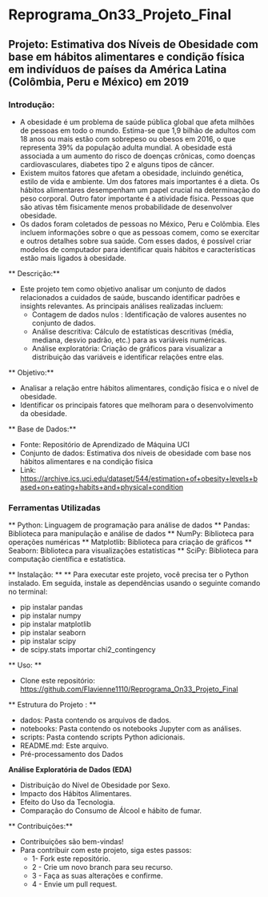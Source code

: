 # Reprograma_On33_Projeto_Final
## Projeto: Estimativa dos Níveis de Obesidade com base em hábitos alimentares e condição física em indivíduos de países da América Latina (Colômbia, Peru e México) em 2019

### Introdução: 
* A obesidade é um problema de saúde pública global que afeta milhões de pessoas em todo o mundo. Estima-se que 1,9 bilhão de adultos com 18 anos ou mais estão com sobrepeso ou obesos em 2016, o que representa 39% da população adulta mundial. A obesidade está associada a um aumento do risco de doenças crônicas, como doenças cardiovasculares, diabetes tipo 2 e alguns tipos de câncer.
* Existem muitos fatores que afetam a obesidade, incluindo genética, estilo de vida e ambiente. Um dos fatores mais importantes é a dieta. Os hábitos alimentares desempenham um papel crucial na determinação do peso corporal. Outro fator importante é a atividade física. Pessoas que são ativas têm fisicamente menos probabilidade de desenvolver obesidade.
* Os dados foram coletados de pessoas no México, Peru e Colômbia. Eles incluem informações sobre o que as pessoas comem, como se exercitar e outros detalhes sobre sua saúde. Com esses dados, é possível criar modelos de computador para identificar quais hábitos e características estão mais ligados à obesidade.

** Descrição:** 
* Este projeto tem como objetivo analisar um conjunto de dados relacionados a cuidados de saúde, buscando identificar padrões e insights relevantes. As principais análises realizadas incluem:
  * Contagem de dados nulos : Identificação de valores ausentes no conjunto de dados.
  * Análise descritiva: Cálculo de estatísticas descritivas (média, mediana, desvio padrão, etc.) para as variáveis ​​numéricas.
  * Análise exploratória: Criação de gráficos para visualizar a distribuição das variáveis ​​e identificar relações entre elas.

** Objetivo:**
  * Analisar a relação entre hábitos alimentares, condição física e o nível de obesidade.
  * Identificar os principais fatores que melhoram para o desenvolvimento da obesidade.

** Base de Dados:**
* Fonte: Repositório de Aprendizado de Máquina UCI
* Conjunto de dados: Estimativa dos níveis de obesidade com base nos hábitos alimentares e na condição física
* Link: https://archive.ics.uci.edu/dataset/544/estimation+of+obesity+levels+based+on+eating+habits+and+physical+condition

### Ferramentas Utilizadas
 ** Python: Linguagem de programação para análise de dados
 ** Pandas: Biblioteca para manipulação e análise de dados
 ** NumPy: Biblioteca para operações numéricas
 ** Matplotlib: Biblioteca para criação de gráficos
 ** Seaborn: Biblioteca para visualizações estatísticas
 ** SciPy: Biblioteca para computação científica e estatística.

** Instalação: **
 ** Para executar este projeto, você precisa ter o Python instalado. Em seguida, instale as dependências usando o seguinte comando no terminal:
  - pip instalar pandas
  - pip instalar numpy
  - pip instalar matplotlib
  - pip instalar seaborn
  - pip instalar scipy
  - de scipy.stats importar chi2_contingency

** Uso: **
  - Clone este repositório: https://github.com/Flavienne1110/Reprograma_On33_Projeto_Final

** Estrutura do Projeto : **
* dados: Pasta contendo os arquivos de dados.
* notebooks: Pasta contendo os notebooks Jupyter com as análises.
* scripts: Pasta contendo scripts Python adicionais.
* README.md: Este arquivo.
* Pré-processamento dos Dados

**Análise Exploratória de Dados (EDA)**
* Distribuição do Nível de Obesidade por Sexo.
* Impacto dos Hábitos Alimentares.
* Efeito do Uso da Tecnologia.
* Comparação do Consumo de Álcool e hábito de fumar.

** Contribuições:** 
* Contribuições são bem-vindas!
* Para contribuir com este projeto, siga estes passos:
  * 1- Fork este repositório.
  * 2 - Crie um novo branch para seu recurso.
  * 3 - Faça as suas alterações e confirme.
  * 4 - Envie um pull request.
